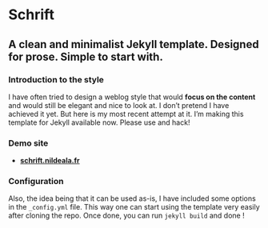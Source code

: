 # Schrift
## A clean and minimalist Jekyll template. Designed for prose. Simple to start with.

### Introduction to the style
I have often tried to design a weblog style that would **focus on the content** and would still be elegant and nice to look at. I don’t pretend I have achieved it yet. But here is my most recent attempt at it. I’m making this template for Jekyll available now. Please use and hack!

### Demo site
* **[schrift.nildeala.fr](http://schrift.nildeala.fr)**

### Configuration
Also, the idea being that it can be used as-is, I have included some options in the `_config.yml` file. This way one can start using the template very easily after cloning the repo.
Once done, you can run `jekyll build` and done !
